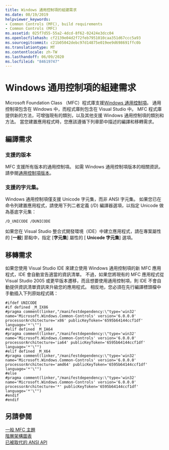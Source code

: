 ```yaml
---
title: Windows 通用控制項的組建需求
ms.date: 08/19/2019
helpviewer_keywords:
- Common Controls (MFC), build requirements
- Common Controls (MFC)
ms.assetid: 025f7d55-55a2-4dcd-8f62-02424e3dcc04
ms.openlocfilehash: cf2139e04d2f72feb7951010caa351d67ccc5a93
ms.sourcegitcommit: c21b05042debc97d14875e019ee9d698691ffc0b
ms.translationtype: MT
ms.contentlocale: zh-TW
ms.lasthandoff: 06/09/2020
ms.locfileid: "84619747"
---
```

# <a name="build-requirements-for-windows-common-controls"></a>Windows 通用控制項的組建需求

Microsoft Foundation Class （MFC）程式庫支援[Windows 通用控制項](/windows/win32/controls/common-controls-intro)。 通用控制項包含在 Windows 中，而程式庫則包含在 Visual Studio 中。 MFC 程式庫提供新的方法，可增強現有的類別，以及其他支援 Windows 通用控制項的類別和方法。 當您建置應用程式時，您應該遵循下列章節中描述的編譯和移轉需求。

## <a name="compilation-requirements"></a>編譯需求

### <a name="supported-versions"></a>支援的版本

MFC 支援所有版本的通用控制項。 如需 Windows 通用控制項版本的相關資訊，請參閱[通用控制項版本](/windows/win32/controls/common-control-versions)。

### <a name="supported-character-sets"></a>支援的字元集。

Windows 通用控制項僅支援 Unicode 字元集，而非 ANSI 字元集。 如果您已在命令列建置應用程式，請使用下列二者定義 (/D) 編譯器選項，以指定 Unicode 做為基底字元集：

```
/D_UNICODE /DUNICODE
```

如果您在 Visual Studio 整合式開發環境（IDE）中建立應用程式，請在專案屬性的 [**一般**] 節點中，指定 [**字元集**] 屬性的 [ **Unicode 字元集**] 選項。

## <a name="migration-requirements"></a>移轉需求

如果您使用 Visual Studio IDE 來建立使用 Windows 通用控制項的新 MFC 應用程式，IDE 會自動宣告適當的資訊清單。 不過，如果您將現有的 MFC 應用程式從 Visual Studio 2005 或更早版本遷移，而且想要使用通用控制項，則 IDE 不會自動提供資訊清單資訊來升級您的應用程式。 相反地，您必須在先行編譯標頭檔中手動插入下列原始程式碼：

```
#ifdef UNICODE
#if defined _M_IX86
#pragma comment(linker,"/manifestdependency:\"type='win32' name='Microsoft.Windows.Common-Controls' version='6.0.0.0' processorArchitecture='x86' publicKeyToken='6595b64144ccf1df' language='*'\"")
#elif defined _M_IA64
#pragma comment(linker,"/manifestdependency:\"type='win32' name='Microsoft.Windows.Common-Controls' version='6.0.0.0' processorArchitecture='ia64' publicKeyToken='6595b64144ccf1df' language='*'\"")
#elif defined _M_X64
#pragma comment(linker,"/manifestdependency:\"type='win32' name='Microsoft.Windows.Common-Controls' version='6.0.0.0' processorArchitecture='amd64' publicKeyToken='6595b64144ccf1df' language='*'\"")
#else
#pragma comment(linker,"/manifestdependency:\"type='win32' name='Microsoft.Windows.Common-Controls' version='6.0.0.0' processorArchitecture='*' publicKeyToken='6595b64144ccf1df' language='*'\"")
#endif
#endif
```

## <a name="see-also"></a>另請參閱

[一般 MFC 主題](general-mfc-topics.md)<br/>
[階層架構圖表](hierarchy-chart.md)<br/>
[已被取代的 ANSI API](deprecated-ansi-apis.md)
